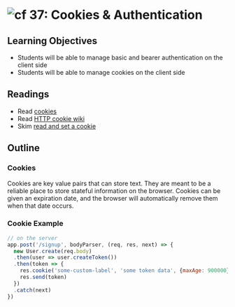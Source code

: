 ![cf](http://i.imgur.com/7v5ASc8.png) 37: Cookies & Authentication
===

## Learning Objectives
* Students will be able to manage basic and bearer authentication on the client side
* Students will be able to manage cookies on the client side

## Readings
* Read [cookies](https://www.quirksmode.org/js/cookies.html)
* Read [HTTP cookie wiki](https://en.wikipedia.org/wiki/HTTP_cookie)
* Skim [read and set a cookie](https://stackoverflow.com/questions/14573223/set-cookie-and-get-cookie-with-javascript)

## Outline

### Cookies
Cookies are key value pairs that can store text. They are meant to be a reliable place to store stateful information on the browser. Cookies can be given an expiration date, and the browser will automatically remove them when that date occurs.

### Cookie Example
``` javascript
// on the server
app.post('/signup', bodyParser, (req, res, next) => {
  new User.create(req.body)
  .then(user => user.createToken())
  .then(token => {
    res.cookie('some-custom-label', 'some token data', {maxAge: 900000})
    res.send(token)
  })
  .catch(next)
})
```